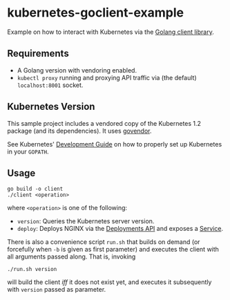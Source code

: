 # kubernetes-goclient-example

Example on how to interact with Kubernetes via the [Golang client library](https://github.com/kubernetes/kubernetes/blob/release-1.2/docs/devel/client-libraries.md).

## Requirements

- A Golang version with vendoring enabled.
- `kubectl proxy` running and proxying API traffic via (the default) `localhost:8001` socket.


## Kubernetes Version

This sample project includes a vendored copy of the Kubernetes 1.2 package (and its dependencies). It uses [govendor](https://github.com/kardianos/govendor).

See Kubernetes' [Development Guide](https://github.com/kubernetes/kubernetes/blob/master/docs/devel/development.md) on how to properly set up Kubernetes in your `GOPATH`.

## Usage

```
go build -o client
./client <operation>
```

where `<operation>` is one of the following:

- `version`: Queries the Kubernetes server version.
- `deploy`: Deploys NGINX via the [Deployments API](http://kubernetes.io/docs/user-guide/deployments/) and exposes a [Service](http://kubernetes.io/docs/user-guide/services/).

There is also a convenience script `run.sh` that builds on demand (or forcefully when `-b` is given as first parameter) and executes the client with all arguments passed along. That is, invoking

`./run.sh version`

will build the client _iff_ it does not exist yet, and executes it subsequently with `version` passed as parameter.
